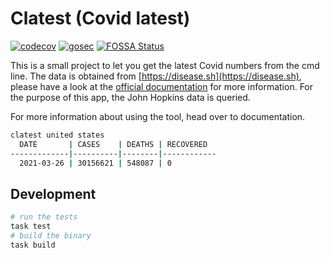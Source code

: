 # Clatest (Covid latest)

[![codecov](https://codecov.io/gh/johnDorian/clatest/branch/master/graph/badge.svg?token=6N67V983WY)](https://codecov.io/gh/johnDorian/clatest)
[![gosec](https://goreportcard.com/badge/github.com/johnDorian/clatest)]((https://goreportcard.com/badge/github.com/johnDorian/clatest))
[![FOSSA Status](https://app.fossa.com/api/projects/git%2Bgithub.com%2FjohnDorian%2Fclatest.svg?type=shield)](https://app.fossa.com/projects/git%2Bgithub.com%2FjohnDorian%2Fclatest?ref=badge_shield)



This is a small project to let you get the latest Covid numbers from the cmd line. The data is obtained from [https://disease.sh](https://disease.sh), please have a look at the [official documentation](https://disease.sh/docs/) for more information. For the purpose of this app, the John Hopkins data is queried. 


For more information about using the tool, head over to documentation. 

```bash
clatest united states
  DATE       | CASES    | DEATHS | RECOVERED  
-------------|----------|--------|------------
  2021-03-26 | 30156621 | 548087 | 0       
```

## Development

```bash
# run the tests
task test 
# build the binary
task build
```


